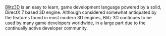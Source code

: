 [Blitz3D](https://www.moddb.com/engines/blitz3d) is an easy to learn, game development language powered by a solid, DirectX 7 based 3D engine. Although considered somewhat antiquated by the features found in most modern 3D engines, Blitz 3D continues to be used by many game developers worldwide, in a large part due to the continually active developer community.

